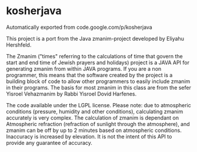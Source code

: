# kosherjava
Automatically exported from code.google.com/p/kosherjava

This project is a port from the Java zmanim-project developed by Eliyahu Hershfeld.

The Zmanim ("times" referring to the calculations of time that govern the start and end time of Jewish prayers and holidays) project is a JAVA API for generating zmanim from within JAVA programs. If you are a non programmer, this means that the software created by the project is a building block of code to allow other programmers to easily include zmanim in their programs. The basis for most zmanim in this class are from the sefer Yisroel Vehazmanim by Rabbi Yisroel Dovid Harfenes.

The code available under the LGPL license. Please note: due to atmospheric conditions (pressure, humidity and other conditions), calculating zmanim accurately is very complex. The calculation of zmanim is dependant on Atmospheric refraction (refraction of sunlight through the atmosphere), and zmanim can be off by up to 2 minutes based on atmospheric conditions. Inaccuracy is increased by elevation. It is not the intent of this API to provide any guarantee of accuracy.
